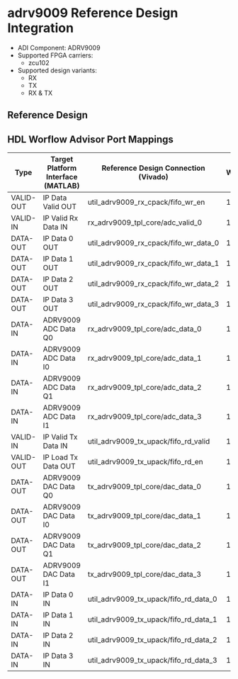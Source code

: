 

# adrv9009 Reference Design Integration

- ADI Component: ADRV9009
- Supported FPGA carriers:
    - zcu102
- Supported design variants:
    - RX
    - TX
    - RX & TX

## Reference Design

## HDL Worflow Advisor Port Mappings

| Type | Target Platform Interface (MATLAB) | Reference Design Connection (Vivado) | Width | Reference Design Variant |
| ---- | ------------------------ | --------------------------- | ----- | ----------- |
| VALID-OUT | IP Data Valid OUT | util_adrv9009_rx_cpack/fifo_wr_en | 1 | RX |
| VALID-IN | IP Valid Rx Data IN | rx_adrv9009_tpl_core/adc_valid_0 | 1 | RX |
| DATA-OUT | IP Data 0 OUT | util_adrv9009_rx_cpack/fifo_wr_data_0 | 16 | RX |
| DATA-OUT | IP Data 1 OUT | util_adrv9009_rx_cpack/fifo_wr_data_1 | 16 | RX |
| DATA-OUT | IP Data 2 OUT | util_adrv9009_rx_cpack/fifo_wr_data_2 | 16 | RX |
| DATA-OUT | IP Data 3 OUT | util_adrv9009_rx_cpack/fifo_wr_data_3 | 16 | RX |
| DATA-IN | ADRV9009 ADC Data Q0 | rx_adrv9009_tpl_core/adc_data_0 | 16 | RX |
| DATA-IN | ADRV9009 ADC Data I0 | rx_adrv9009_tpl_core/adc_data_1 | 16 | RX |
| DATA-IN | ADRV9009 ADC Data Q1 | rx_adrv9009_tpl_core/adc_data_2 | 16 | RX |
| DATA-IN | ADRV9009 ADC Data I1 | rx_adrv9009_tpl_core/adc_data_3 | 16 | RX |
| VALID-IN | IP Valid Tx Data IN | util_adrv9009_tx_upack/fifo_rd_valid | 1 | TX |
| VALID-OUT | IP Load Tx Data OUT | util_adrv9009_tx_upack/fifo_rd_en | 1 | TX |
| DATA-OUT | ADRV9009 DAC Data Q0 | tx_adrv9009_tpl_core/dac_data_0 | 16 | TX |
| DATA-OUT | ADRV9009 DAC Data I0 | tx_adrv9009_tpl_core/dac_data_1 | 16 | TX |
| DATA-OUT | ADRV9009 DAC Data Q1 | tx_adrv9009_tpl_core/dac_data_2 | 16 | TX |
| DATA-OUT | ADRV9009 DAC Data I1 | tx_adrv9009_tpl_core/dac_data_3 | 16 | TX |
| DATA-IN | IP Data 0 IN | util_adrv9009_tx_upack/fifo_rd_data_0 | 16 | TX |
| DATA-IN | IP Data 1 IN | util_adrv9009_tx_upack/fifo_rd_data_1 | 16 | TX |
| DATA-IN | IP Data 2 IN | util_adrv9009_tx_upack/fifo_rd_data_2 | 16 | TX |
| DATA-IN | IP Data 3 IN | util_adrv9009_tx_upack/fifo_rd_data_3 | 16 | TX |

